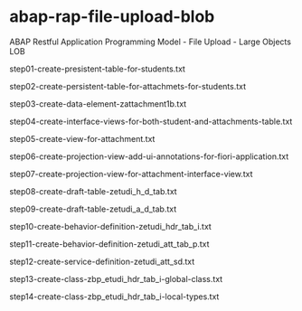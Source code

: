 # abap-rap-file-upload-blob
ABAP Restful Application Programming Model - File Upload - Large Objects LOB

step01-create-presistent-table-for-students.txt

step02-create-persistent-table-for-attachmets-for-students.txt

step03-create-data-element-zattachment1b.txt

step04-create-interface-views-for-both-student-and-attachments-table.txt

step05-create-view-for-attachment.txt

step06-create-projection-view-add-ui-annotations-for-fiori-application.txt

step07-create-projection-view-for-attachment-interface-view.txt

step08-create-draft-table-zetudi_h_d_tab.txt

step09-create-draft-table-zetudi_a_d_tab.txt

step10-create-behavior-definition-zetudi_hdr_tab_i.txt

step11-create-behavior-definition-zetudi_att_tab_p.txt

step12-create-service-definition-zetudi_att_sd.txt

step13-create-class-zbp_etudi_hdr_tab_i-global-class.txt

step14-create-class-zbp_etudi_hdr_tab_i-local-types.txt
